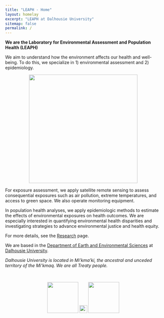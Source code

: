 ```yaml
---
title: "LEAPH - Home"
layout: homelay
excerpt: "LEAPH at Dalhousie University"
sitemap: false
permalink: /
---
```


**We are the Laboratory for Environmental Assessment and Population Health (LEAPH)**

We aim to understand how the environment affects our health and well-being. To do this, we specialize in 1) environmental assessment and 2) epidemiology. 

<center>
<figure class="fourth">
  <img src="{{ site.url }}{{ site.baseurl }}/images/slider7001400/isee2022.png" style="width: 350px">
</figure>
</center>
  
For exposure assessment, we apply satellite remote sensing to assess consequential exposures such as air pollution, extreme temperatures, and access to green space. We also operate monitoring equipment.

In population health analyses, we apply epidemiologic methods to estimate the effects of environmental exposures on health outcomes. We are especially interested in quantifying environmental health disparities and investigating strategies to advance environmental justice and health equity.

For more details, see the [Research](research) page.

We are based in the [Department of Earth and Environmental Sciences](https://www.dal.ca/faculty/science/earth-environmental-sciences.html) at [Dalhousie University](https://www.dal.ca/).

*Dalhousie University is located in Mi’kma’ki, the ancestral and unceded territory of the Mi’kmaq. We are all Treaty people.*

<br>
<center>
<figure class="fourth">
  <img src="{{ site.url }}{{ site.baseurl }}/images/logo1.png" style="height: 100px">
  <img src="{{ site.url }}{{ site.baseurl }}/images/HD_transparent_picture.png" style="width: 25px">
  <img src="{{ site.url }}{{ site.baseurl }}/images/logopic/dal.png" style="height: 100px">
</figure>
</center>
<br>
<br>
